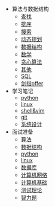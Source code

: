 <!-- GFM-TOC -->
* 算法与数据结构
	* [查找](https://github.com/xieyiyu/Notebook/blob/master/notes/01%20算法与数据结构/查找.md)
	* [排序](https://github.com/xieyiyu/Notebook/blob/master/notes/01%20算法与数据结构/排序.md)
	* [搜索](https://github.com/xieyiyu/Notebook/blob/master/notes/01%20算法与数据结构/搜索.md)
	* [动态规划](https://github.com/xieyiyu/Notebook/blob/master/notes/01%20算法与数据结构/动态规划.md)
	* [数据结构](https://github.com/xieyiyu/Notebook/blob/master/notes/01%20算法与数据结构/数据结构.md)
	* [数学](https://github.com/xieyiyu/Notebook/blob/master/notes/01%20算法与数据结构/数学.md)
	* [贪心算法](https://github.com/xieyiyu/Notebook/blob/master/notes/01%20算法与数据结构/贪心算法.md)
	* [其他](https://github.com/xieyiyu/Notebook/blob/master/notes/01%20算法与数据结构/其他.md)
	* [SQL](https://github.com/xieyiyu/Notebook/blob/master/notes/01%20算法与数据结构/SQL.md)
	* [剑指offer](https://github.com/xieyiyu/Notebook/blob/master/notes/01%20算法与数据结构/剑指offer.md)
* 学习笔记
	* [python](https://github.com/xieyiyu/Notebook/blob/master/notes/02%20学习笔记/python.md)
	* [linux](https://github.com/xieyiyu/Notebook/blob/master/notes/02%20学习笔记/linux.md)
	* [shell&vim](https://github.com/xieyiyu/Notebook/blob/master/notes/02%20学习笔记/shell&vim.md)
	* [git](https://github.com/xieyiyu/Notebook/blob/master/notes/02%20学习笔记/git.md)
	* [系统设计](https://github.com/xieyiyu/Notebook/blob/master/notes/02%20学习笔记/系统设计.md)
* 面试准备
	* [算法](https://github.com/xieyiyu/Notebook/blob/master/notes/03%20面试积累/1-算法.md)
	* [数据结构](https://github.com/xieyiyu/Notebook/blob/master/notes/03%20面试积累/2-数据结构.md)
	* [python](https://github.com/xieyiyu/Notebook/blob/master/notes/03%20面试积累/3-python.md)
	* [linux](https://github.com/xieyiyu/Notebook/blob/master/notes/03%20面试积累/4-linux.md)
	* [数据库](https://github.com/xieyiyu/Notebook/blob/master/notes/03%20面试积累/5-数据库.md)
	* [计算机网络](https://github.com/xieyiyu/Notebook/blob/master/notes/03%20面试积累/6-计算机网络.md)
	* [计算机基础](https://github.com/xieyiyu/Notebook/blob/master/notes/03%20面试积累/7-计算机基础.md)
	* [测试理论](https://github.com/xieyiyu/Notebook/blob/master/notes/03%20面试积累/8-测试理论.md)
	* [智力题](https://github.com/xieyiyu/Notebook/blob/master/notes/03%20面试积累/91-智力题.md)
<!-- GFM-TOC -->